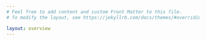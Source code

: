 ```yaml
---
# Feel free to add content and custom Front Matter to this file.
# To modify the layout, see https://jekyllrb.com/docs/themes/#overriding-theme-defaults

layout: overview
---
```

